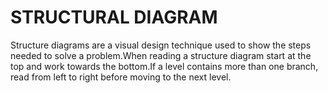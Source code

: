 # STRUCTURAL DIAGRAM
Structure diagrams are a visual design technique used to show the steps needed to solve a problem.When reading a structure diagram start at the top and work towards the bottom.If a level contains more than one branch, read from left to right before moving to the next level.

